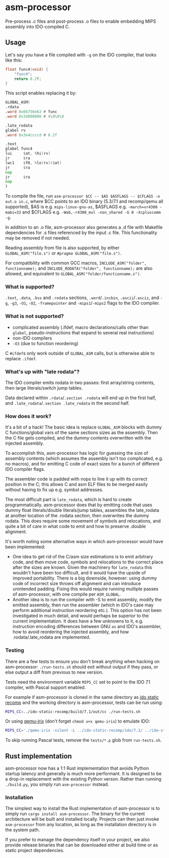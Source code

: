 # asm-processor

Pre-process .c files and post-process .o files to enable embedding MIPS assembly into IDO-compiled C.

## Usage

Let's say you have a file compiled with `-g` on the IDO compiler, that looks like this:
```c
float func4(void) {
    "func4";
    return 0.2f;
}
```

This script enables replacing it by:
```asm
GLOBAL_ASM(
.rdata
.word 0x66756e63 # func
.word 0x34000000 # 4\0\0\0

.late_rodata
glabel rv
.word 0x3e4ccccd # 0.2f

.text
glabel func4
lui     $at, %hi(rv)
jr      $ra
lwc1    $f0, %lo(rv)($at)
jr      $ra
nop
jr      $ra
nop
)
```

To compile the file, run `asm-processor $CC -- $AS $ASFLAGS -- $CFLAGS -o out.o in.c`, where $CC points to an IDO binary (5.3/7.1 and recomp/qemu all supported), $AS is e.g. `mips-linux-gnu-as`, $ASFLAGS e.g. `-march=vr4300 -mabi=32` and $CFLAGS e.g. `-Wab,-r4300_mul -non_shared -G 0 -Xcpluscomm -g`.

In addition to an .o file, asm-processor also generates a .d file with Makefile dependencies for .s files referenced by the input .c file.
This functionality may be removed if not needed.

Reading assembly from file is also supported, by either `GLOBAL_ASM("file.s")` or `#pragma GLOBAL_ASM("file.s")`.

For compatibility with common GCC macros, `INCLUDE_ASM("folder", functionname);` and `INCLUDE_RODATA("folder", functionname);` are also allowed, and equivalent to `GLOBAL_ASM("folder/functionname.s")`.

### What is supported?

`.text`, `.data`, `.bss` and `.rodata` sections, `.word`/`.incbin`, `.ascii`/`.asciz`, and `-g`, `-g3`, `-O1`, `-O2`, `-framepointer` and `-mips1`/`-mips2` flags to the IDO compiler.

### What is not supported?

* complicated assembly (.ifdef, macro declarations/calls other than `glabel`, pseudo-instructions that expand to several real instructions)
* non-IDO compilers
* `-O3` (due to function reordering)

C `#ifdef`s only work outside of `GLOBAL_ASM` calls, but is otherwise able to replace `.ifdef`.

### What's up with "late rodata"?

The IDO compiler emits rodata in two passes: first array/string contents, then large literals/switch jump tables.

Data declared within `.rdata`/`.section .rodata` will end up in the first half, and `.late_rodata`/`.section .late_rodata` in the second half.

### How does it work?

It's a bit of a hack!
The basic idea is replace `GLOBAL_ASM` blocks with dummy C functions/global vars of the same sections sizes as the assembly.
Then the C file gets compiled, and the dummy contents overwritten with the injected assembly.

To accomplish this, asm-processor has logic for guessing the size of assembly contents
(which assumes the assembly isn't too complicated, e.g. no macros),
and for emitting C code of exact sizes for a bunch of different IDO compiler flags.

The assembler code is padded with nops to line it up with its correct position in the C;
this allows C and asm ELF files to be merged easily without having to fix up e.g. symbol addresses.

The most difficult part is `late_rodata`, which is hard to create programmatically.
asm-processor does that by emitting code that uses dummy float literals/double literals/jump tables,
assembles the late_rodata at another location of the .rodata section, then overwrites the dummy rodata.
This does require some movement of symbols and relocations, and quite a bit of care in what code to
emit and how to preserve .double alignment.

It's worth noting some alternative ways in which asm-processor would have been implemented:
- One idea to get rid of the C/asm size estimations is to emit arbitrary code, and then move code,
symbols and relocations to the correct place after the sizes are known.
Given the machinery for `late_rodata` this wouldn't have been too difficult, and it would have the upside of improved portability.
There is a big downside, however: using dummy code of incorrect size throws off alignment and can introduce unintended padding.
Fixing this would require running multiple passes of asm-processor, with one compile per `ASM_GLOBAL`.
- Another idea is to run the compiler with -S to emit assembly, modify the emitted assembly, then run the assembler
(which in IDO's case may perform additional instruction reordering etc.).
This option has not been investigated in much detail, and would perhaps be superior to the current implementation.
It does have a few unknowns to it, e.g. instruction encoding differences between GNU `as` and IDO's assembler,
how to avoid reordering the injected assembly, and how .rodata/.late_rodata are implemented.

### Testing

There are a few tests to ensure you don't break anything when hacking on asm-processor: `./run-tests.sh` should exit without output if they pass, or else output a diff from previous to new version.

Tests need the environment variable `MIPS_CC` set to point to the IDO 7.1 compiler, with Pascal support enabled.

For example if asm-processor is cloned in the same directory as [ido static recomp](https://github.com/decompals/ido-static-recomp) and the working directory is asm-processor, tests can be run using:

```sh
MIPS_CC=../ido-static-recomp/build/7.1/out/cc ./run-tests.sh
```

Or using [qemu-irix](https://github.com/zeldaret/oot/releases/tag/0.1q) (don't forget `chmod u+x qemu-irix`) to emulate IDO:

```sh
MIPS_CC='./qemu-irix -silent -L ../ido-static-recomp/ido/7.1/ ../ido-static-recomp/ido/7.1/usr/bin/cc' ./run-tests.sh
```

To skip running Pascal tests, remove the `tests/*.p` glob from `run-tests.sh`.

## Rust implementation

asm-processor now has a 1:1 Rust implementation that avoids Python startup latency and generally is much more performant.
It is designed to be a drop-in replacement with the existing Python verson. Rather than running `./build.py`, you simply run `asm-processor` instead.

### Installation
The simplest way to install the Rust implementation of asm-processor is to simply run `cargo install asm-processor`. The binary for the current architecture will be built and installed locally. Projects can then just invoke `asm-processor` from any location, as long as the installation directory is in the system path.

If you prefer to manage the dependency itself in your project, we also provide release binaries that can be downloaded either at build time or as static project dependencies.
